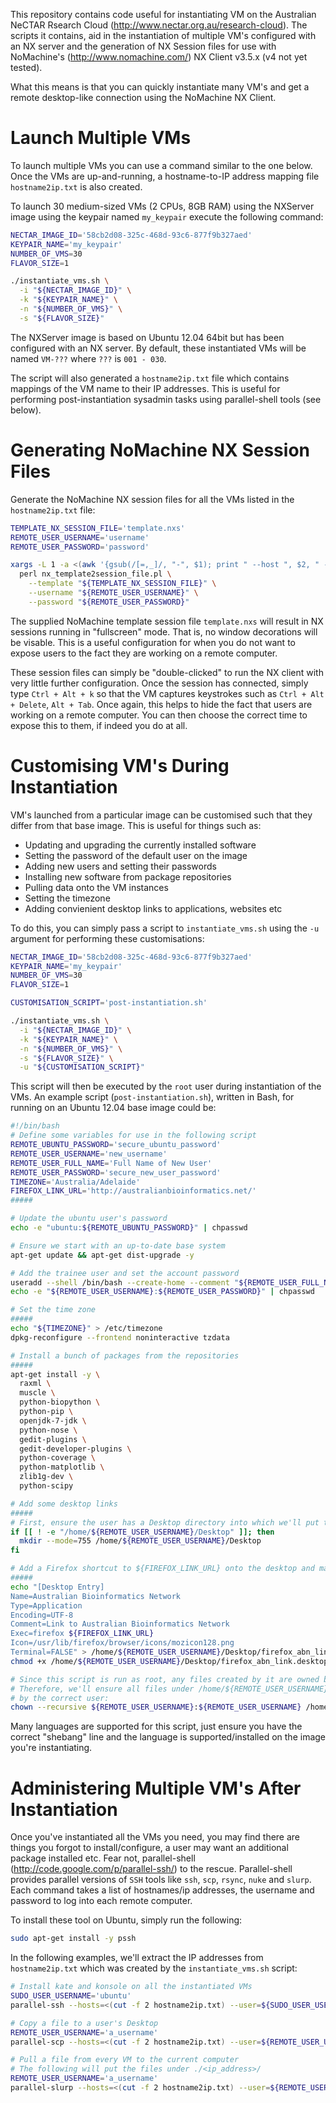 This repository contains code useful for instantiating VM on the Australian
NeCTAR Rsearch Cloud (http://www.nectar.org.au/research-cloud). The scripts
it contains, aid in the instantiation of multiple VM's configured with an NX
server and the generation of NX Session files for use with NoMachine's 
(http://www.nomachine.com/) NX Client v3.5.x (v4 not yet tested).

What this means is that you can quickly instantiate many VM's and get a
remote desktop-like connection using the NoMachine NX Client.

# Launch Multiple VMs
To launch multiple VMs you can use a command similar to the one below. Once the VMs are up-and-running, 
a hostname-to-IP address mapping file ```hostname2ip.txt``` is also created.

To launch 30 medium-sized VMs (2 CPUs, 8GB RAM) using the NXServer image using the keypair named
```my_keypair``` execute the following command:
```bash
NECTAR_IMAGE_ID='58cb2d08-325c-468d-93c6-877f9b327aed'
KEYPAIR_NAME='my_keypair'
NUMBER_OF_VMS=30
FLAVOR_SIZE=1

./instantiate_vms.sh \
  -i "${NECTAR_IMAGE_ID}" \
  -k "${KEYPAIR_NAME}" \
  -n "${NUMBER_OF_VMS}" \
  -s "${FLAVOR_SIZE}"
```

The NXServer image is based on Ubuntu 12.04 64bit but has been configured with an NX server. By default,
these instantiated VMs will be named ```VM-???``` where ```???``` is ```001 - 030```.

The script will also generated a ```hostname2ip.txt``` file which contains mappings
of the VM name to their IP addresses. This is useful for performing post-instantiation sysadmin
tasks using parallel-shell tools (see below).

# Generating NoMachine NX Session Files
Generate the NoMachine NX session files for all the VMs listed in the ```hostname2ip.txt``` file:
```bash
TEMPLATE_NX_SESSION_FILE='template.nxs'
REMOTE_USER_USERNAME='username'
REMOTE_USER_PASSWORD='password'

xargs -L 1 -a <(awk '{gsub(/[=,_]/, "-", $1); print " --host ", $2, " --output ", $1".nxs"}' < hostname2ip.txt) \
  perl nx_template2session_file.pl \
    --template "${TEMPLATE_NX_SESSION_FILE}" \
    --username "${REMOTE_USER_USERNAME}" \
    --password "${REMOTE_USER_PASSWORD}"
```

The supplied NoMachine template session file ```template.nxs``` will result in NX
sessions running in "fullscreen" mode. That is, no window decorations will be
visable. This is a useful configuration for when you do not want to expose users
to the fact they are working on a remote computer.

These session files can simply be "double-clicked" to run the NX client with very
little further configuration. Once the session has connected, simply type
```Ctrl + Alt + k``` so that the VM captures keystrokes such as ```Ctrl + Alt + Delete```,
```Alt + Tab```. Once again, this helps to hide the fact that users are working
on a remote computer. You can then choose the correct time to expose this to them,
if indeed you do at all.

# Customising VM's During Instantiation
VM's launched from a particular image can be customised such that they differ from that
base image. This is useful for things such as:

* Updating and upgrading the currently installed software
* Setting the password of the default user on the image
* Adding new users and setting their passwords
* Installing new software from package repositories
* Pulling data onto the VM instances
* Setting the timezone
* Adding convienient desktop links to applications, websites etc

To do this, you can simply pass a script to ```instantiate_vms.sh``` using the ```-u```
argument for performing these customisations:
```bash
NECTAR_IMAGE_ID='58cb2d08-325c-468d-93c6-877f9b327aed'
KEYPAIR_NAME='my_keypair'
NUMBER_OF_VMS=30
FLAVOR_SIZE=1

CUSTOMISATION_SCRIPT='post-instantiation.sh'

./instantiate_vms.sh \
  -i "${NECTAR_IMAGE_ID}" \
  -k "${KEYPAIR_NAME}" \
  -n "${NUMBER_OF_VMS}" \
  -s "${FLAVOR_SIZE}" \
  -u "${CUSTOMISATION_SCRIPT}"
```

This script will then be executed by the ```root``` user during instantiation of the VMs. An example
script (```post-instantiation.sh```), written in Bash, for running on an Ubuntu 12.04 base
image could be:
```bash
#!/bin/bash
# Define some variables for use in the following script
REMOTE_UBUNTU_PASSWORD='secure_ubuntu_password'
REMOTE_USER_USERNAME='new_username'
REMOTE_USER_FULL_NAME='Full Name of New User'
REMOTE_USER_PASSWORD='secure_new_user_password'
TIMEZONE='Australia/Adelaide'
FIREFOX_LINK_URL='http://australianbioinformatics.net/'
#####

# Update the ubuntu user's password
echo -e "ubuntu:${REMOTE_UBUNTU_PASSWORD}" | chpasswd

# Ensure we start with an up-to-date base system
apt-get update && apt-get dist-upgrade -y

# Add the trainee user and set the account password
useradd --shell /bin/bash --create-home --comment "${REMOTE_USER_FULL_NAME}" ${REMOTE_USER_USERNAME}
echo -e "${REMOTE_USER_USERNAME}:${REMOTE_USER_PASSWORD}" | chpasswd

# Set the time zone
#####
echo "${TIMEZONE}" > /etc/timezone
dpkg-reconfigure --frontend noninteractive tzdata

# Install a bunch of packages from the repositories
#####
apt-get install -y \
  raxml \
  muscle \
  python-biopython \
  python-pip \
  openjdk-7-jdk \
  python-nose \
  gedit-plugins \
  gedit-developer-plugins \
  python-coverage \
  python-matplotlib \
  zlib1g-dev \
  python-scipy

# Add some desktop links
#####
# First, ensure the user has a Desktop directory into which we'll put these files
if [[ ! -e "/home/${REMOTE_USER_USERNAME}/Desktop" ]]; then
  mkdir --mode=755 /home/${REMOTE_USER_USERNAME}/Desktop
fi

# Add a Firefox shortcut to ${FIREFOX_LINK_URL} onto the desktop and make it executable
#####
echo "[Desktop Entry]
Name=Australian Bioinformatics Network
Type=Application
Encoding=UTF-8
Comment=Link to Australian Bioinformatics Network
Exec=firefox ${FIREFOX_LINK_URL}
Icon=/usr/lib/firefox/browser/icons/mozicon128.png
Terminal=FALSE" > /home/${REMOTE_USER_USERNAME}/Desktop/firefox_abn_link.desktop
chmod +x /home/${REMOTE_USER_USERNAME}/Desktop/firefox_abn_link.desktop

# Since this script is run as root, any files created by it are owned by root:root.
# Therefore, we'll ensure all files under /home/${REMOTE_USER_USERNAME} are owned
# by the correct user:
chown --recursive ${REMOTE_USER_USERNAME}:${REMOTE_USER_USERNAME} /home/${REMOTE_USER_USERNAME}/
```

Many languages are supported for this script, just ensure you have the correct "shebang" line and the
language is supported/installed on the image you're instantiating.

# Administering Multiple VM's After Instantiation
Once you've instantiated all the VMs you need, you may find there are things you forgot
to install/configure, a user may want an additional package installed etc. Fear not,
parallel-shell (http://code.google.com/p/parallel-ssh/) to the rescue. Parallel-shell
provides parallel versions of ```SSH``` tools like ```ssh```, ```scp```, ```rsync```,
```nuke``` and ```slurp```. Each command takes a list of hostnames/ip addresses, the
username and password to log into each remote computer.

To install these tool on Ubuntu, simply run the following:
```bash
sudo apt-get install -y pssh
```

In the following examples, we'll extract the IP addresses from ```hostname2ip.txt``` which was created
by the ```instantiate_vms.sh``` script:
```bash
# Install kate and konsole on all the instantiated VMs
SUDO_USER_USERNAME='ubuntu'
parallel-ssh --hosts=<(cut -f 2 hostname2ip.txt) --user=${SUDO_USER_USERNAME} --askpass -O UserKnownHostsFile=/dev/null -O StrictHostKeyChecking=no --timeout=0 sudo apt-get install -y kate konsole
```

```bash
# Copy a file to a user's Desktop
REMOTE_USER_USERNAME='a_username'
parallel-scp --hosts=<(cut -f 2 hostname2ip.txt) --user=${REMOTE_USER_USERNAME} --askpass -O UserKnownHostsFile=/dev/null -O StrictHostKeyChecking=no --timeout=0 ./a_file /home/$REMOTE_USER_USERNAME/Desktop/
```

```bash
# Pull a file from every VM to the current computer
# The following will put the files under ./<ip_address>/
REMOTE_USER_USERNAME='a_username'
parallel-slurp --hosts=<(cut -f 2 hostname2ip.txt) --user=${REMOTE_USER_USERNAME} --askpass -O UserKnownHostsFile=/dev/null -O StrictHostKeyChecking=no --timeout=0 -L ./ /home/$REMOTE_USER_USERNAME/some_file some_file
```


